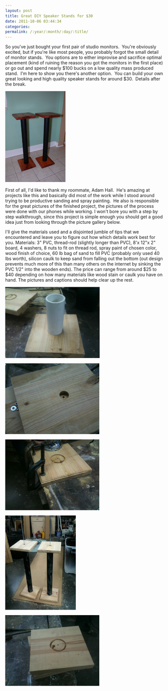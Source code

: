 ```yaml
---
layout: post
title: Great DIY Speaker Stands for $30
date: 2011-10-06 03:44:34
categories: 
permalink: /:year/:month/:day/:title/
---
```

<p>So you've just bought your first pair of studio monitors. &nbsp;You're obviously excited, but if you're like most people, you probably forgot the small detail of monitor stands. &nbsp;You options are to either improvise and sacrifice optimal placement (kind of ruining the reason you got the monitors in the first place) or go out and spend nearly $100 bucks on a low quality mass produced stand. &nbsp;I'm here to show you there's another option. &nbsp;You can build your own great looking and high quality speaker stands for around $30. &nbsp;Details after the break.</p>
<p><a href="/uploads/2011/10/DSC_5286.jpg"><img class="alignnone size-large wp-image-356" title="DSC_5286" src="/uploads/2011/10/DSC_5286-680x1024.jpg" alt="" width="192" height="289" /></a>&nbsp;</p>
<!--more-->
<p>First of all, I'd like to thank my&nbsp;roommate, Adam Hall. &nbsp;He's amazing at projects like this and basically did most of the work while I stood around trying to be productive sanding and spray painting. &nbsp;He also is responsible for the great pictures of the finished project, the pictures of the process were done with our phones while working. I won't bore you with a step by step walkthrough, since this project is simple enough you should get a good idea just from looking through the picture gallery below. &nbsp;</p>
<p>I'll give the materials used and a disjointed jumble of tips that we encountered and leave you to figure out how&nbsp;which&nbsp;details work best for you. Materials: 3" PVC, thread-rod (slightly longer than PVC), 8'x 12"x 2" board, 4 washers, 8 nuts to fit on thread rod, spray paint of chosen color, wood finish of choice, 60 lb bag of sand to fill PVC (probably only used 40 lbs worth), silicon caulk to keep sand from falling out the bottom (out design prevents much more of this than many others on the internet by sinking the PVC 1/2" into the wooden ends). The price can range from around $25 to $40 depending on how many materials like wood stain or caulk you have on hand. The pictures and captions should help clear up the rest.</p>
<p><a href="/uploads/2011/10/06/great-diy-speaker-stands-for-30/attachment/0003/" rel="attachment wp-att-814"><img class="alignnone size-medium wp-image-814" src="/uploads/2011/10/0003-300x225.jpg" alt="0003" width="301" height="226" /></a></p>
<p><a href="/uploads/2011/10/06/great-diy-speaker-stands-for-30/attachment/0005/" rel="attachment wp-att-815"><img class="alignnone size-medium wp-image-815" src="/uploads/2011/10/0005-300x225.jpg" alt="0005" width="300" height="225" /></a></p>
<p><a href="/uploads/2011/10/06/great-diy-speaker-stands-for-30/attachment/0008/" rel="attachment wp-att-816"><img class="alignnone size-medium wp-image-816" src="/uploads/2011/10/0008-300x225.jpg" alt="0008" width="300" height="225" /></a></p>
<p><a href="/uploads/2011/10/06/great-diy-speaker-stands-for-30/attachment/0009/" rel="attachment wp-att-817"><img class="alignnone size-medium wp-image-817" src="/uploads/2011/10/0009-225x300.jpg" alt="0009" width="225" height="300" /></a></p>
<p><a href="/uploads/2011/10/06/great-diy-speaker-stands-for-30/attachment/0001/" rel="attachment wp-att-813"><img class="alignnone size-medium wp-image-813" src="/uploads/2011/10/0001-300x225.jpg" alt="0001" width="300" height="225" /></a></p>